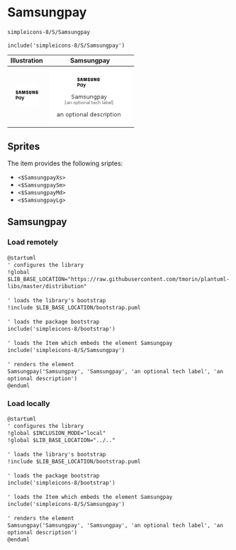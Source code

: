 # Samsungpay


```text
simpleicons-8/S/Samsungpay
```

```text
include('simpleicons-8/S/Samsungpay')
```



| Illustration | Samsungpay |
| :---: | :---: |
| ![illustration for Illustration](../../simpleicons-8/S/Samsungpay.png) | ![illustration for Samsungpay](../../simpleicons-8/S/Samsungpay.Local.png) |



## Sprites
The item provides the following sriptes:

- `<$SamsungpayXs>`
- `<$SamsungpaySm>`
- `<$SamsungpayMd>`
- `<$SamsungpayLg>`





## Samsungpay

### Load remotely
```plantuml
@startuml
' configures the library
!global $LIB_BASE_LOCATION="https://raw.githubusercontent.com/tmorin/plantuml-libs/master/distribution"

' loads the library's bootstrap
!include $LIB_BASE_LOCATION/bootstrap.puml

' loads the package bootstrap
include('simpleicons-8/bootstrap')

' loads the Item which embeds the element Samsungpay
include('simpleicons-8/S/Samsungpay')

' renders the element
Samsungpay('Samsungpay', 'Samsungpay', 'an optional tech label', 'an optional description')
@enduml
```

### Load locally
```plantuml
@startuml
' configures the library
!global $INCLUSION_MODE="local"
!global $LIB_BASE_LOCATION="../.."

' loads the library's bootstrap
!include $LIB_BASE_LOCATION/bootstrap.puml

' loads the package bootstrap
include('simpleicons-8/bootstrap')

' loads the Item which embeds the element Samsungpay
include('simpleicons-8/S/Samsungpay')

' renders the element
Samsungpay('Samsungpay', 'Samsungpay', 'an optional tech label', 'an optional description')
@enduml
```

